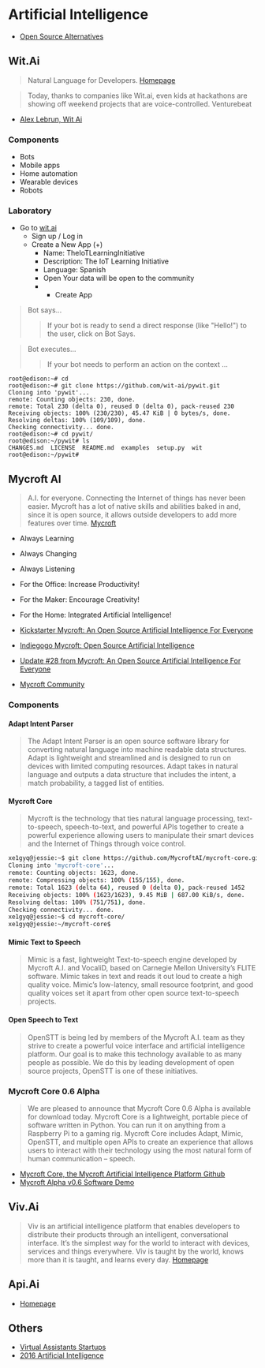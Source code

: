 # Artificial Intelligence

- [Open Source Alternatives](https://www.quora.com/What-is-an-open-source-alternative-to-wit-ai)

## Wit.Ai

> Natural Language for Developers. [Homepage](https://wit.ai/)

> Today, thanks to companies like Wit.ai, even kids at hackathons are showing off weekend projects that are voice-controlled. Venturebeat

- [Alex Lebrun, Wit Ai](https://www.youtube.com/watch?v=vATExKGuPTY)

### Components

- Bots
- Mobile apps
- Home automation
- Wearable devices
- Robots

### Laboratory

- Go to [wit.ai](https://wit.ai/)
  - Sign up / Log in
  - Create a New App (+)
    - Name: TheIoTLearningInitiative
    - Description: The IoT Learning Initiative
    - Language: Spanish
    - Open Your data will be open to the community
    - + Create App

> Bot says...
> > If your bot is ready to send a direct response (like "Hello!") to the user, click on Bot Says.

> Bot executes...
> > If your bot needs to perform an action on the context ...

```
root@edison:~# cd
root@edison:~# git clone https://github.com/wit-ai/pywit.git
Cloning into 'pywit'...
remote: Counting objects: 230, done.
remote: Total 230 (delta 0), reused 0 (delta 0), pack-reused 230
Receiving objects: 100% (230/230), 45.47 KiB | 0 bytes/s, done.
Resolving deltas: 100% (109/109), done.
Checking connectivity... done.
root@edison:~# cd pywit/
root@edison:~/pywit# ls
CHANGES.md  LICENSE  README.md  examples  setup.py  wit
root@edison:~/pywit# 
```

## Mycroft AI

> A.I. for everyone. Connecting the Internet of things has never been easier. Mycroft has a lot of native skills and abilities baked in and, since it is open source, it allows outside developers to add more features over time. [Mycroft](https://mycroft.ai/)

- Always Learning
- Always Changing
- Always Listening
- For the Office: Increase Productivity!
- For the Maker: Encourage Creativity!
- For the Home: Integrated Artificial Intelligence!

- [Kickstarter Mycroft: An Open Source Artificial Intelligence For Everyone](https://www.kickstarter.com/projects/aiforeveryone/mycroft-an-open-source-artificial-intelligence-for)
- [Indiegogo Mycroft: Open Source Artificial Intelligence](https://www.indiegogo.com/projects/mycroft-open-source-artificial-intelligence#/)
- [Update #28 from Mycroft: An Open Source Artificial Intelligence For Everyone](https://www.kickstarter.com/projects/aiforeveryone/mycroft-an-open-source-artificial-intelligence-for/posts/1597302?ref=dash)
- [Mycroft Community](https://community.mycroft.ai/)


### Components

#### Adapt Intent Parser

> The Adapt Intent Parser is an open source software library for converting natural language into machine readable data structures. Adapt is lightweight and streamlined and is designed to run on devices with limited computing resources. Adapt takes in natural language and outputs a data structure that includes the intent, a match probability, a tagged list of entities.

#### Mycroft Core

> Mycroft is the technology that ties natural language processing, text-to-speech, speech-to-text, and powerful APIs together to create a powerful experience allowing users to manipulate their smart devices and the Internet of Things through voice control.

```sh
xe1gyq@jessie:~$ git clone https://github.com/MycroftAI/mycroft-core.git
Cloning into 'mycroft-core'...
remote: Counting objects: 1623, done.
remote: Compressing objects: 100% (155/155), done.
remote: Total 1623 (delta 64), reused 0 (delta 0), pack-reused 1452
Receiving objects: 100% (1623/1623), 9.45 MiB | 687.00 KiB/s, done.
Resolving deltas: 100% (751/751), done.
Checking connectivity... done.
xe1gyq@jessie:~$ cd mycroft-core/
xe1gyq@jessie:~/mycroft-core$ 
```

#### Mimic Text to Speech

> Mimic is a fast, lightweight Text-to-speech engine developed by Mycroft A.I. and VocaliD, based on Carnegie Mellon University’s FLITE software. Mimic takes in text and reads it out loud to create a high quality voice. Mimic’s low-latency, small resource footprint, and good quality voices set it apart from other open source text-to-speech projects.

#### Open Speech to Text

> OpenSTT is being led by members of the Mycroft A.I. team as they strive to create a powerful voice interface and artificial intelligence platform. Our goal is to make this technology available to as many people as possible. We do this by leading development of open source projects, OpenSTT is one of these initiatives.

###  Mycroft Core 0.6 Alpha

> We are pleased to announce that Mycroft Core 0.6 Alpha is available for download today. Mycroft Core is a lightweight, portable piece of software written in Python. You can run it on anything from a Raspberry Pi to a gaming rig. Mycroft Core includes Adapt, Mimic, OpenSTT, and multiple open APIs to create an experience that allows users to interact with their technology using the most natural form of human communication – speech. 

- [Mycroft Core, the Mycroft Artificial Intelligence Platform Github](https://github.com/MycroftAI/mycroft-core)
- [Mycroft Alpha v0.6 Software Demo](https://www.youtube.com/watch?v=-c8kfupIbO4&feature=youtu.be)

## Viv.Ai

> Viv is an artificial intelligence platform that enables developers to distribute their products through an intelligent, conversational interface. It’s the simplest way for the world to interact with devices, services and things everywhere. Viv is taught by the world, knows more than it is taught, and learns every day. [Homepage](http://viv.ai/)

## Api.Ai

- [Homepage](https://www.sitepoint.com/how-to-build-your-own-ai-assistant-using-api-ai/)

## Others

- [Virtual Assistants Startups](http://www.inc.com/magazine/201604/tess-townsend/virtual-assistant-startups.html)
- [2016 Artificial Intelligence](http://www.inc.com/christine-lagorio/best-industries-2016-artificial-intelligence.html)